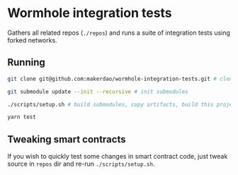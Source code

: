 # Wormhole integration tests

Gathers all related repos (`./repos`) and runs a suite of integration tests using forked networks.

## Running

```sh
git clone git@github.com:makerdao/wormhole-integration-tests.git # clone this repo

git submodule update --init --recursive # init submodules

./scripts/setup.sh # build submodules, copy artifacts, build this project

yarn test
```

## Tweaking smart contracts

If you wish to quickly test some changes in smart contract code, just tweak source in `repos` dir and re-run
`./scripts/setup.sh`.
